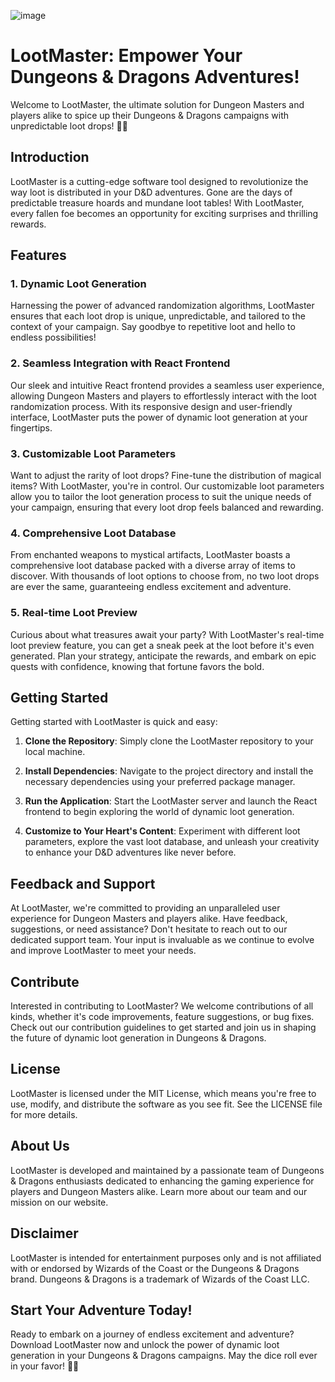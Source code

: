 ![image](https://github.com/Rookzilla/loot-master/assets/25509648/e487ac33-dab6-4250-9b77-bc966a68e6a5)

# LootMaster: Empower Your Dungeons & Dragons Adventures!

Welcome to LootMaster, the ultimate solution for Dungeon Masters and players alike to spice up their Dungeons & Dragons campaigns with unpredictable loot drops! 🎲✨

## Introduction

LootMaster is a cutting-edge software tool designed to revolutionize the way loot is distributed in your D&D adventures. Gone are the days of predictable treasure hoards and mundane loot tables! With LootMaster, every fallen foe becomes an opportunity for exciting surprises and thrilling rewards.

## Features

### 1. Dynamic Loot Generation

Harnessing the power of advanced randomization algorithms, LootMaster ensures that each loot drop is unique, unpredictable, and tailored to the context of your campaign. Say goodbye to repetitive loot and hello to endless possibilities!

### 2. Seamless Integration with React Frontend

Our sleek and intuitive React frontend provides a seamless user experience, allowing Dungeon Masters and players to effortlessly interact with the loot randomization process. With its responsive design and user-friendly interface, LootMaster puts the power of dynamic loot generation at your fingertips.

### 3. Customizable Loot Parameters

Want to adjust the rarity of loot drops? Fine-tune the distribution of magical items? With LootMaster, you're in control. Our customizable loot parameters allow you to tailor the loot generation process to suit the unique needs of your campaign, ensuring that every loot drop feels balanced and rewarding.

### 4. Comprehensive Loot Database

From enchanted weapons to mystical artifacts, LootMaster boasts a comprehensive loot database packed with a diverse array of items to discover. With thousands of loot options to choose from, no two loot drops are ever the same, guaranteeing endless excitement and adventure.

### 5. Real-time Loot Preview

Curious about what treasures await your party? With LootMaster's real-time loot preview feature, you can get a sneak peek at the loot before it's even generated. Plan your strategy, anticipate the rewards, and embark on epic quests with confidence, knowing that fortune favors the bold.

## Getting Started

Getting started with LootMaster is quick and easy:

1. **Clone the Repository**: Simply clone the LootMaster repository to your local machine.

2. **Install Dependencies**: Navigate to the project directory and install the necessary dependencies using your preferred package manager.

3. **Run the Application**: Start the LootMaster server and launch the React frontend to begin exploring the world of dynamic loot generation.

4. **Customize to Your Heart's Content**: Experiment with different loot parameters, explore the vast loot database, and unleash your creativity to enhance your D&D adventures like never before.

## Feedback and Support

At LootMaster, we're committed to providing an unparalleled user experience for Dungeon Masters and players alike. Have feedback, suggestions, or need assistance? Don't hesitate to reach out to our dedicated support team. Your input is invaluable as we continue to evolve and improve LootMaster to meet your needs.

## Contribute

Interested in contributing to LootMaster? We welcome contributions of all kinds, whether it's code improvements, feature suggestions, or bug fixes. Check out our contribution guidelines to get started and join us in shaping the future of dynamic loot generation in Dungeons & Dragons.

## License

LootMaster is licensed under the MIT License, which means you're free to use, modify, and distribute the software as you see fit. See the LICENSE file for more details.

## About Us

LootMaster is developed and maintained by a passionate team of Dungeons & Dragons enthusiasts dedicated to enhancing the gaming experience for players and Dungeon Masters alike. Learn more about our team and our mission on our website.

## Disclaimer

LootMaster is intended for entertainment purposes only and is not affiliated with or endorsed by Wizards of the Coast or the Dungeons & Dragons brand. Dungeons & Dragons is a trademark of Wizards of the Coast LLC.

## Start Your Adventure Today!

Ready to embark on a journey of endless excitement and adventure? Download LootMaster now and unlock the power of dynamic loot generation in your Dungeons & Dragons campaigns. May the dice roll ever in your favor! 🎲✨
